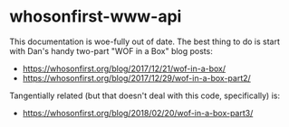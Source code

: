 # whosonfirst-www-api

This documentation is woe-fully out of date. The best thing to do is start with Dan's handy two-part "WOF in a Box" blog posts:

* https://whosonfirst.org/blog/2017/12/21/wof-in-a-box/
* https://whosonfirst.org/blog/2017/12/29/wof-in-a-box-part2/

Tangentially related (but that doesn't deal with this code, specifically) is:

* https://whosonfirst.org/blog/2018/02/20/wof-in-a-box-part3/
